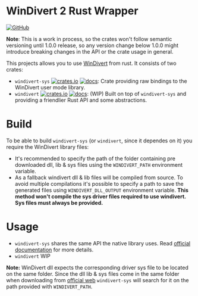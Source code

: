 # WinDivert 2 Rust Wrapper
[![GitHub](https://img.shields.io/github/license/Rubensei/windivert-rust?color=blue)](https://raw.githubusercontent.com/rust-lang/docs.rs/master/LICENSE)

**Note**: This is a work in process, so the crates won't follow semantic versioning until 1.0.0 release, so any version change below 1.0.0 might introduce breaking changes in the API or the crate usage in general.

This projects allows you to use [WinDivert](https://www.reqrypt.org/windivert.html) from rust. It consists of two crates:
 * `windivert-sys` [![crates.io](https://img.shields.io/crates/v/windivert-sys)](https://crates.io/crates/windivert-sys) [![docs](https://docs.rs/windivert-sys/badge.svg)](https://docs.rs/windivert-sys/): Crate providing raw bindings to the WinDivert user mode library.
 * `windivert` [![crates.io](https://img.shields.io/crates/v/windivert)](https://crates.io/crates/windivert) [![docs](https://docs.rs/windivert/badge.svg)](https://docs.rs/windivert/): (WIP) Built on top of `windivert-sys` and providing a friendlier Rust API and some abstractions.

# Build
To be able to build `windivert-sys` (or `windivert`, since it dependes on it) you require the WinDivert library files:
 * It's recommended to specify the path of the folder containing pre downloaded dll, lib & sys files using the `WINDIVERT_PATH` environment variable.
 * As a fallback windivert dll & lib files will be compiled from source. To avoid multiple compilations it's possible to specify a path to save the generated files using `WINDIVERT_DLL_OUTPUT` environment variable. **This method won't compile the sys driver files required to use windivert. Sys files must always be provided.**

# Usage
 * `windivert-sys` shares the same API the native library uses. Read [official documentation](https://www.reqrypt.org/windivert-doc.html) for more details.
 * `windivert` WIP

**Note:** WinDivert dll expects the corresponding driver sys file to be located on the same folder. Since the dll lib & sys files come in the same folder when downloading from [official web](https://www.reqrypt.org/windivert.html) `windivert-sys` will search for it on the path provided with `WINDIVERT_PATH`.